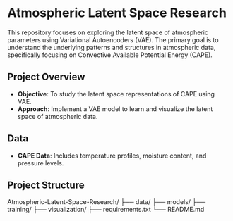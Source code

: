 # Atmospheric Latent Space Research

This repository focuses on exploring the latent space of atmospheric parameters using Variational Autoencoders (VAE). The primary goal is to understand the underlying patterns and structures in atmospheric data, specifically focusing on Convective Available Potential Energy (CAPE).

## Project Overview

- **Objective**: To study the latent space representations of CAPE using VAE.
- **Approach**: Implement a VAE model to learn and visualize the latent space of atmospheric data.

## Data

- **CAPE Data**: Includes temperature profiles, moisture content, and pressure levels.


## Project Structure

Atmospheric-Latent-Space-Research/
    ├── data/
    ├── models/
    ├── training/
    ├── visualization/
    ├── requirements.txt
    └── README.md
